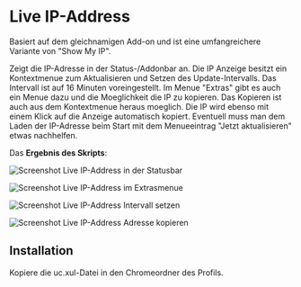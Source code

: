 # Live IP-Address
Basiert auf dem gleichnamigen Add-on und ist eine umfangreichere Variante von "Show My IP".

Zeigt die IP-Adresse in der Status-/Addonbar an. Die IP Anzeige besitzt ein Kontextmenue zum Aktualisieren und 
Setzen des Update-Intervalls. Das Intervall ist auf 16 Minuten voreingestellt. Im Menue "Extras" gibt es auch ein Menue dazu 
und die Moeglichkeit die IP zu kopieren. Das Kopieren ist auch aus dem Kontextmenue heraus moeglich. Die IP wird ebenso mit 
einem Klick auf die Anzeige automatisch kopiert. Eventuell muss man dem Laden der IP-Adresse beim Start mit dem Menueeintrag 
"Jetzt aktualisieren" etwas nachhelfen.

Das **Ergebnis des Skripts**:

![Screenshot Live IP-Address in der Statusbar](https://github.com/ardiman/userChrome.js/raw/master/liveipaddress/scr_liveipaddress_statusbar.png)

![Screenshot Live IP-Address im Extrasmenue](https://github.com/ardiman/userChrome.js/raw/master/liveipaddress/scr_liveipaddress_extras.png)

![Screenshot Live IP-Address Intervall setzen](https://github.com/ardiman/userChrome.js/raw/master/liveipaddress/scr_liveipaddress_intervalsetzen.png)

![Screenshot Live IP-Address Adresse kopieren](https://github.com/ardiman/userChrome.js/raw/master/liveipaddress/scr_liveipaddress_kopieren.png)

## Installation
Kopiere die uc.xul-Datei in den Chromeordner des Profils.
